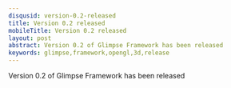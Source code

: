 ```yaml
---
disqusid: version-0.2-released
title: Version 0.2 released
mobileTitle: Version 0.2 released
layout: post
abstract: Version 0.2 of Glimpse Framework has been released
keywords: glimpse,framework,opengl,3d,release
---
```


Version 0.2 of Glimpse Framework has been released
